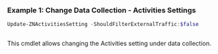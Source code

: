### Example 1: Change Data Collection - Activities Settings
```powershell
Update-ZNActivitiesSetting -ShouldFilterExternalTraffic:$false
```

```output

```

This cmdlet allows changing the Activities setting under data collection.
